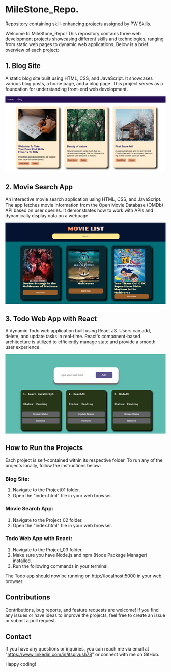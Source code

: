 # MileStone_Repo.
Repository containing skill-enhancing projects assigned by PW Skills.

Welcome to MileStone_Repo! This repository contains three web development projects showcasing different skills and technologies, ranging from static web pages to dynamic web applications. Below is a brief overview of each project:

## 1. Blog Site
A static blog site built using HTML, CSS, and JavaScript. It showcases various blog posts, a home page, and a blog page. This project serves as a foundation for understanding front-end web development.

![Blog Site](project1.png)

## 2. Movie Search App
An interactive movie search application using HTML, CSS, and JavaScript. The app fetches movie information from the Open Movie Database (OMDb) API based on user queries. It demonstrates how to work with APIs and dynamically display data on a webpage.

![movie app](project2.png)

## 3. Todo Web App with React
A dynamic Todo web application built using React JS. Users can add, delete, and update tasks in real-time. React's component-based architecture is utilized to efficiently manage state and provide a smooth user experience.

![todo app](project3.png)

## How to Run the Projects

Each project is self-contained within its respective folder. To run any of the projects locally, follow the instructions below:

### Blog Site:
1. Navigate to the Project01 folder.
2. Open the "index.html" file in your web browser.

### Movie Search App:
1. Navigate to the Project_02 folder.
2. Open the "index.html" file in your web browser.

### Todo Web App with React:
1. Navigate to the Project_03 folder.
2. Make sure you have Node.js and npm (Node Package Manager) installed.
3. Run the following commands in your terminal:

The Todo app should now be running on http://localhost:5000 in your web browser.

## Contributions
Contributions, bug reports, and feature requests are welcome! If you find any issues or have ideas to improve the projects, feel free to create an issue or submit a pull request.

## Contact
If you have any questions or inquiries, you can reach me via email at "https://www.linkedin.com/in/itspiyush78" or connect with me on GitHub.

Happy coding!

